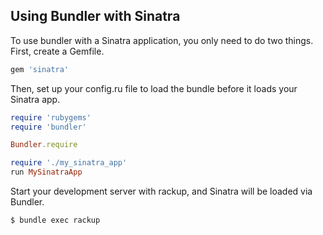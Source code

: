 ## Using Bundler with Sinatra

To use bundler with a Sinatra application, you only need to do two things. First, create a Gemfile.

~~~ ruby
gem 'sinatra'
~~~

Then, set up your config.ru file to load the bundle before it loads your Sinatra app.

~~~ ruby
require 'rubygems'
require 'bundler'

Bundler.require

require './my_sinatra_app'
run MySinatraApp
~~~

Start your development server with rackup, and Sinatra will be loaded via Bundler.

    $ bundle exec rackup
